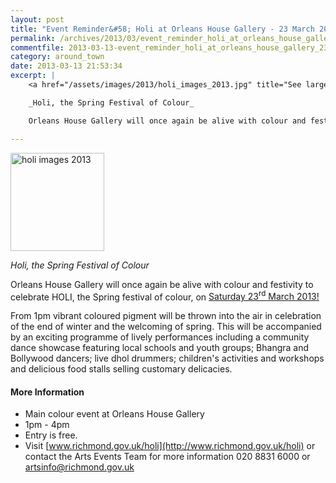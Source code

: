 ```yaml
---
layout: post
title: "Event Reminder&#58; Holi at Orleans House Gallery - 23 March 2013"
permalink: /archives/2013/03/event_reminder_holi_at_orleans_house_gallery_23_ma.html
commentfile: 2013-03-13-event_reminder_holi_at_orleans_house_gallery_23_ma
category: around_town
date: 2013-03-13 21:53:34
excerpt: |
    <a href="/assets/images/2013/holi_images_2013.jpg" title="See larger version of - holi images 2013"><img src="/assets/images/2013/holi_images_2013_thumb.jpg" width="150" height="157" alt="holi images 2013" class="photo right" /></a>

    _Holi, the Spring Festival of Colour_

    Orleans House Gallery will once again be alive with colour and festivity to celebrate HOLI, the Spring festival of colour, on <a href="https://stmargarets.london/event/fair/200705143807">Saturday 23<sup>rd</sup> March 2013!</a>

---
```


<a href="/assets/images/2013/holi_images_2013.jpg" title="See larger version of - holi images 2013"><img src="/assets/images/2013/holi_images_2013_thumb.jpg" width="150" height="157" alt="holi images 2013" class="photo right" /></a>

*Holi, the Spring Festival of Colour*

Orleans House Gallery will once again be alive with colour and festivity to celebrate HOLI, the Spring festival of colour, on [Saturday 23<sup>rd</sup> March 2013!](/event/fair/200705143807)

From 1pm vibrant coloured pigment will be thrown into the air in celebration of the end of winter and the welcoming of spring. This will be accompanied by an exciting programme of lively performances including a community dance showcase featuring local schools and youth groups; Bhangra and Bollywood dancers; live dhol drummers; children's activities and workshops and delicious food stalls selling customary delicacies.

#### More Information

-   Main colour event at Orleans House Gallery
-   1pm - 4pm
-   Entry is free.
-   Visit [www.richmond.gov.uk/holi](http://www.richmond.gov.uk/holi) or contact the Arts Events Team for more information 020 8831 6000 or <artsinfo@richmond.gov.uk>
